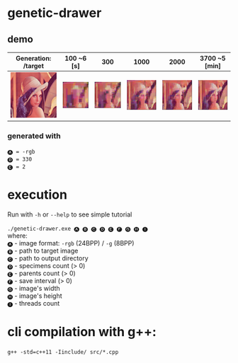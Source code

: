 # genetic-drawer

## demo
| Generation:  /target | 100 ~6 [s] | 300  | 1000 | 2000 | 3700 ~5 [min] |
|:-:|:-:|:-:|:-:|:-:|:-:|
| ![target](resources/target.png) | ![gen 100](resources/100.png)  | ![gen 300](resources/300.png) | ![gen 1000](resources/1000.png) | ![gen 2000](resources/2000.png) | ![gen 3700](resources/3700.png) |

### generated with
`🅐 = -rgb`  
`🅓 = 330`  
`🅔 = 2`  

# execution
Run with `-h` or `--help` to see simple tutorial  

`./genetic-drawer.exe 🅐 🅑 🅒 🅓 🅔 🅕 🅖 🅗 🅘`  
where:  
`🅐` - image format: `-rgb` (24BPP) / `-g` (8BPP)  
`🅑` - path to target image  
`🅒` - path to output directory  
`🅓` - specimens count (> 0)  
`🅔` - parents count (> 0)  
`🅕` - save interval (> 0)  
`🅖` - image's width  
`🅗` - image's height  
`🅘` - threads count  

# cli compilation with g++:
`g++ -std=c++11 -Iinclude/ src/*.cpp`